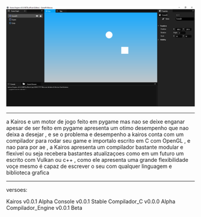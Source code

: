 ![Texto alternativo](./Assents/Karios_ft.PNG)

----------------------------------------------

a Kairos e um motor de jogo feito em pygame 
mas nao se deixe enganar apesar de ser feito em pygame 
apresenta um otimo desempenho que nao deixa a desejar ,
e se o problema e desempenho a kairos conta com um compilador para rodar seu game e importalo 
escrito em C com OpenGL , e nao para por ae , a Kairos apresenta um compilador bastante modular e flexivel 
ou seja recebera bastantes atualizaçoes como em um futuro um escrito com Vulkan ou c++ , como ele apresenta 
uma grande flexibilidade voçe mesmo é capaz de escrever o seu com qualquer linguagem e biblioteca grafica

----------------------------------------------

versoes: 

Kairos v0.0.1 Alpha
Console v0.0.1 Stable
Compilador_C v0.0.0 Alpha
Compilador_Engine v0.0.1 Beta